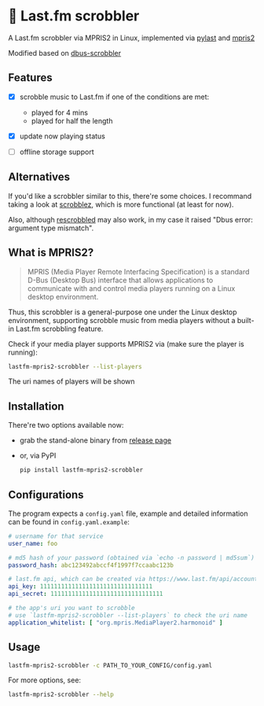 ﻿# 🎵 Last.fm scrobbler

A Last.fm scrobbler via MPRIS2 in Linux, implemented via [pylast](https://github.com/pylast/pylast) and [mpris2](https://pythonhosted.org/mpris2/index.html)

Modified based on [dbus-scrobbler](https://github.com/spezifisch/dbus-scrobbler)

## Features

- [x] scrobble music to Last.fm if one of the conditions are met:

    - played for 4 mins
    - played for half the length
- [x] update now playing status
- [ ] offline storage support

## Alternatives

If you'd like a scrobbler similar to this, there're some choices. I recommand taking a look at [scrobblez](https://github.com/YodaEmbedding/scrobblez), which is more functional (at least for now).

Also, although [rescrobbled](https://github.com/InputUsername/rescrobbled) may also work, in my case it raised "Dbus error: argument type mismatch".

## What is MPRIS2?

> MPRIS (Media Player Remote Interfacing Specification) is a standard D-Bus (Desktop Bus) interface that allows applications to communicate with and control media players running on a Linux desktop environment.

Thus, this scrobbler is a general-purpose one under the Linux desktop environment, supporting scrobble music from media players without a built-in Last.fm scrobbling feature.

Check if your media player supports MPRIS2 via (make sure the player is running):

```bash
lastfm-mpris2-scrobbler --list-players
```

The uri names of players will be shown

## Installation

There're two options available now:

- grab the stand-alone binary from [release page](https://github.com/Ladbaby/lastfm-scrobbler/releases)

- or, via PyPI

    ```bash
    pip install lastfm-mpris2-scrobbler
    ```

## Configurations

The program expects a `config.yaml` file, example and detailed information can be found in `config.yaml.example`:

```yaml
# username for that service
user_name: foo

# md5 hash of your password (obtained via `echo -n password | md5sum`)
password_hash: abc123492abccf4f1997f7ccaabc123b

# last.fm api, which can be created via https://www.last.fm/api/account/create
api_key: 11111111111111111111111111111111
api_secret: 11111111111111111111111111111111

# the app's uri you want to scrobble
# use `lastfm-mpris2-scrobbler --list-players` to check the uri name
application_whitelist: [ "org.mpris.MediaPlayer2.harmonoid" ]
```

## Usage

```bash
lastfm-mpris2-scrobbler -c PATH_TO_YOUR_CONFIG/config.yaml
```

For more options, see:

```bash
lastfm-mpris2-scrobbler --help
```

